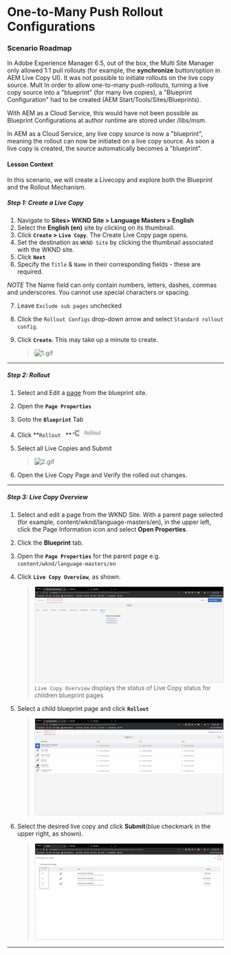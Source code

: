 
# One-to-Many Push Rollout Configurations 

### Scenario Roadmap

In Adobe Experience Manager 6.5, out of the box, the Multi Site Manager only allowed 1:1 pull rollouts (for example, the **synchronize** button/option in AEM Live Copy UI). It was not possible to initiate rollouts on the live copy source.
Mult
In order to allow one-to-many push-rollouts, turning a live copy source into a "blueprint" (for many live copies), a "Blueprint Configuration" had to be created (AEM Start/Tools/Sites/Blueprints).

With AEM as a Cloud Service, this would have not been possible as Blueprint Configurations at author runtime are stored under /libs/msm.

In AEM as a Cloud Service, any live copy source is now a "blueprint", meaning the rollout can now be initiated on a live copy source. As soon a live copy is created, the source automatically becomes a "blueprint".

#### Lesson Context

In this scenario, we will create a Livecopy and explore both the Blueprint and the Rollout Mechanism.

##### Step 1: Create a Live Copy

1. Navigate to **Sites> WKND Site > Language Masters > English**
2. Select the **English (en)** site by clicking on its thumbnail.
3. Click **` Create ` > ` Live Copy `**. The Create Live Copy page opens. 
4. Set the destination as ` WKND Site ` by clicking the thumbnail associated with the WKND site. 
5. Click **` Next `**
6. Specify the ` Title ` & ` Name ` in their corresponding fields - these are required.

*NOTE* The Name field can only contain numbers, letters, dashes, commas and underscores. You cannot use special characters or spacing.

7. Leave ` Exclude sub pages ` unchecked
8. Click the ` Rollout Configs ` drop-down arrow and select ` Standard rollout config `.
9. Click **` Create `**. This may take up a minute to create. 

     > ![1.gif](./images/1.gif)

---

##### Step 2: Rollout

1. Select and Edit a [page](http://localhost:4502/editor.html/content/wknd/language-masters/en/magazine.html) from the blueprint site.
2. Open the **` Page Properties `**
3. Goto the **` Blueprint `** Tab
4. Click **` Rollout  ` **![rollout](./images/2.png)
5. Select all Live Copies and Submit

    > ![2.gif](./images/2.gif)

6. Open the Live Copy Page and Verify the rolled out changes.

---

##### Step 3: Live Copy Overview
 
1. Select and edit a page from the WKND Site. With a parent page selected (for example, content/wknd/language-masters/en), in the upper left, click the Page Information icon and select **Open Properties**.
2. Click the **Blueprint** tab.
3. Open the  **` Page Properties `** for the parent page e.g. ` content/wknd/language-masters/en `
4. Click **` Live Copy Overview `**, as shown.

    > ![3.png](./images/3.png)<br>
    > ` Live Copy Overview ` displays the status of Live Copy status for children blueprint pages 
5. Select a child blueprint page and click **` Rollout `**

    > ![4.png](./images/4.png)

6. Select the desired live copy and click **Submit**(blue checkmark in the upper right, as shown). 

    > ![5.png](./images/5.png)


----
